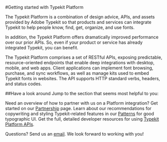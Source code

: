 #Getting started with Typekit Platform

The Typekit Platform is a combination of design advice, APIs, and assets provided by Adobe Typekit so that products and services can integrate Typekit to help people know, find, get, organize, and use fonts.

In addition, the Typekit Platform offers dramatically improved performance over our prior APIs. So, even if your product or service has already integrated Typekit, you can benefit.

The Typekit Platform comprises a set of RESTful APIs, exposing predictable, resource-oriented endpoints that enable deep integrations with desktop, mobile, and web apps. Client applications can implement font browsing, purchase, and sync workflows, as well as manage kits used to embed Typekit fonts in websites. The API supports HTTP standard verbs, headers, and status codes.

##Have a look around
Jump to the section that seems most helpful to you:

Need an overview of how to partner with us on a Platform integration? Get started on our [Partnership](parternship.md) page.
Learn about our recommendations for copywriting and styling Typekit-related features in our [Patterns](patterns.md) for good typographic UI.
Get the full, detailed developer resources for using [Typekit Platform APIs](api_reference.md).

Questions? Send us an <a href="mailto:support+partners@typekit.com">email</a>. We look forward to working with you!
